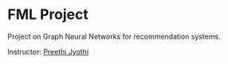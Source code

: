 # FML Project

Project on Graph Neural Networks for recommendation systems.

Instructor: [Preethi Jyothi](https://www.cse.iitb.ac.in/~pjyothi/)
